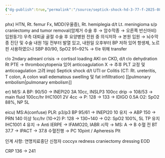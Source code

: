 ```yaml
---
{"dg-publish":true,"permalink":"/source/septick-shock-hd-3-77-f-2025-08-09/","tags":["casestudy","source"],"created":"2025-08-09T16:24:43.046+09:00","updated":"2025-08-16T13:39:26.166+09:00"}
---
```


phx) HTN, Rt. femur Fx, MDD(우울증), Rt. hemiplegia d/t Lt. meningioma s/p craniectomy and tumor removal(암제거 수술 후 → 암수막종 → 오른쪽 반신마비)
입원동기) 
우측 대퇴골 골절 수술 후 요양병원 전원 중 의식저하 → 본원 입원 → 뇌수막종 진단 및 수술 
내원 1일 전부터 발열 있고, 내원일 오후부터 BP 저하 있어 항생제, 노르핀 사용하였으나 SBP 80/90, SpO2 91~92% → f/e 위해 transfer

r/o 2ndary adreanl crisis → cortisol loading
AKI on CKD, d/t r/o dehydration
Rt PTE → thrombocytopenia 있어 anticoagulation X → 추후 PLT 교정 및 anticoagulation 고려
imp) Septick shock d/t UTI or Colitis (CT: Rt. ureteritis, T colon, A colon wall edematous swelling 및 fat infilltration)
[[pulmonary embolism\|pulmonary embolism]]

er) M/S: A 
BP: 90/50 → INEPI20 3A 10cc, INSLP3 100cc drip → 108/53 → main fluid 100cc/hr 
IHC1001 2V 4cc →
P: 128 → 133 → IDIGO 0.5A 
O2: SpO2 88%, NP 5L

eicu) MS:A(confuse) PLR: p3/p3
BP 95/61 → INEPI20 10 유지 → ABP 150 → PRN 140 이상 1cc/hr (10→2)
P: 128 → 130~140 → 
O2: SpO2 100%, 5L TP 유지 
IHC1001 4 유지 → 
Anti IERPE → 
IFAMO20, IABR 시작 → 
MS: A → B
수혈 전 BT 37.7 → IPACT → 37.8 수혈진행 → PC 10pint / Apheresis Plt 

인계 사항: 연명치료중단 신청자
coccyx redness 
craniectomy dressing EOD

CRP 136 → 241
